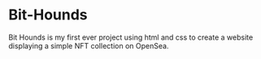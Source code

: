# Bit-Hounds
Bit Hounds is my first ever project using html and css to create a website displaying a simple NFT collection on OpenSea.





